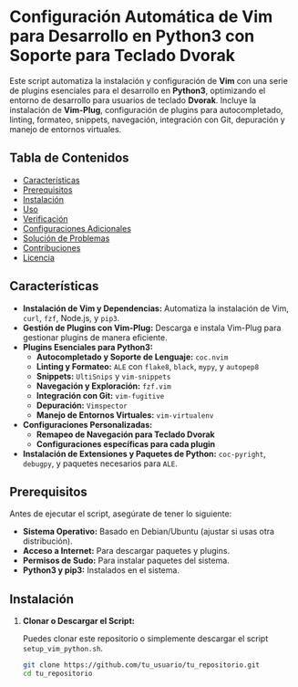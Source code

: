 # Configuración Automática de Vim para Desarrollo en Python3 con Soporte para Teclado Dvorak

Este script automatiza la instalación y configuración de **Vim** con una serie de plugins esenciales para el desarrollo en **Python3**, optimizando el entorno de desarrollo para usuarios de teclado **Dvorak**. Incluye la instalación de **Vim-Plug**, configuración de plugins para autocompletado, linting, formateo, snippets, navegación, integración con Git, depuración y manejo de entornos virtuales.

## Tabla de Contenidos

- [Características](#características)
- [Prerequisitos](#prerequisitos)
- [Instalación](#instalación)
- [Uso](#uso)
- [Verificación](#verificación)
- [Configuraciones Adicionales](#configuraciones-adicionales)
- [Solución de Problemas](#solución-de-problemas)
- [Contribuciones](#contribuciones)
- [Licencia](#licencia)

## Características

- **Instalación de Vim y Dependencias:** Automatiza la instalación de Vim, `curl`, `fzf`, Node.js, y `pip3`.
- **Gestión de Plugins con Vim-Plug:** Descarga e instala Vim-Plug para gestionar plugins de manera eficiente.
- **Plugins Esenciales para Python3:**
  - **Autocompletado y Soporte de Lenguaje:** `coc.nvim`
  - **Linting y Formateo:** `ALE` con `flake8`, `black`, `mypy`, y `autopep8`
  - **Snippets:** `UltiSnips` y `vim-snippets`
  - **Navegación y Exploración:** `fzf.vim`
  - **Integración con Git:** `vim-fugitive`
  - **Depuración:** `Vimspector`
  - **Manejo de Entornos Virtuales:** `vim-virtualenv`
- **Configuraciones Personalizadas:**
  - **Remapeo de Navegación para Teclado Dvorak**
  - **Configuraciones específicas para cada plugin**
- **Instalación de Extensiones y Paquetes de Python:** `coc-pyright`, `debugpy`, y paquetes necesarios para `ALE`.

## Prerequisitos

Antes de ejecutar el script, asegúrate de tener lo siguiente:

- **Sistema Operativo:** Basado en Debian/Ubuntu (ajustar si usas otra distribución).
- **Acceso a Internet:** Para descargar paquetes y plugins.
- **Permisos de Sudo:** Para instalar paquetes del sistema.
- **Python3 y pip3:** Instalados en el sistema.

## Instalación

1. **Clonar o Descargar el Script:**

   Puedes clonar este repositorio o simplemente descargar el script `setup_vim_python.sh`.

   ```bash
   git clone https://github.com/tu_usuario/tu_repositorio.git
   cd tu_repositorio
